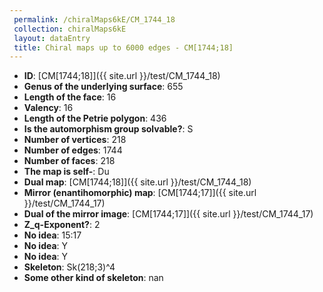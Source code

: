 ```yaml
--- 
 permalink: /chiralMaps6kE/CM_1744_18 
 collection: chiralMaps6kE
 layout: dataEntry
 title: Chiral maps up to 6000 edges - CM[1744;18]
---
```


- **ID**: [CM[1744;18]]({{ site.url }}/test/CM_1744_18)
- **Genus of the underlying surface**: 655
- **Length of the face**: 16
- **Valency**: 16
- **Length of the Petrie polygon**: 436
- **Is the automorphism group solvable?**: S
- **Number of vertices**: 218
- **Number of edges**: 1744
- **Number of faces**: 218
- **The map is self-**: Du
- **Dual map**: [CM[1744;18]]({{ site.url }}/test/CM_1744_18)
- **Mirror (enantihomorphic) map**: [CM[1744;17]]({{ site.url }}/test/CM_1744_17)
- **Dual of the mirror image**: [CM[1744;17]]({{ site.url }}/test/CM_1744_17)
- **Z_q-Exponent?**: 2
- **No idea**:  15:17
- **No idea**: Y
- **No idea**: Y
- **Skeleton**: Sk(218;3)^4
- **Some other kind of skeleton**: nan
